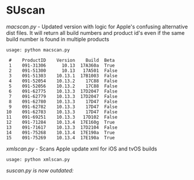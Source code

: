# SUscan

_macscan.py_ - Updated version with logic for Apple's confusing alternative dist files.
It will return all build numbers and product id's even if the same build number is found in multiple products
```
usage: python macscan.py
```
```
 #    ProductID    Version    Build  Beta
 1    091-31306      10.13  17A360a  True
 2    091-51300      10.13   17A501  False
 3    091-51303    10.13.1  17B1003  False
 4    091-52054    10.13.2    17C88  False
 5    091-52056    10.13.2    17C88  False
 6    091-62775    10.13.3  17D2047  False
 7    091-62779    10.13.3  17D2047  False
 8    091-62780    10.13.3    17D47  False
 9    091-62782    10.13.3    17D47  False
10    091-62783    10.13.3    17D47  False
11    091-69251    10.13.3   17D102  False
12    091-71284    10.13.4  17E160g  True
13    091-71617    10.13.3  17D2104  False
14    091-75268    10.13.4  17E190a  True
15    091-75269    10.13.4  17E190a  True
 ```

_xmlscan.py_ - Scans Apple update xml for iOS and tvOS builds
```
usage: python xmlscan.py
```







_suscan.py is now outdated:_
